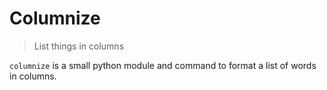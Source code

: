 # Columnize

> List things in columns

`columnize` is a small python module and command to format a list of words in columns.

